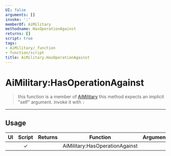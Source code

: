 ```yaml
---
UI: false
arguments: []
invoke: ':'
memberOf: AiMilitary
methodname: HasOperationAgainst
returns: []
script: true
tags:
- AiMilitary/_function
- function/script
title: AiMilitary.HasOperationAgainst
---
```

# AiMilitary:HasOperationAgainst
> this function is a member of [AiMilitary](civ-6/lua/AiMilitary.md)
> this method expects an implicit "self" argument. invoke it with `:`
-----
## Usage
|  UI | Script | Returns | Function | Arguments |
|:---:|:------:|-------:|:--------:|:---------|
| |✓||AiMilitary:HasOperationAgainst||
